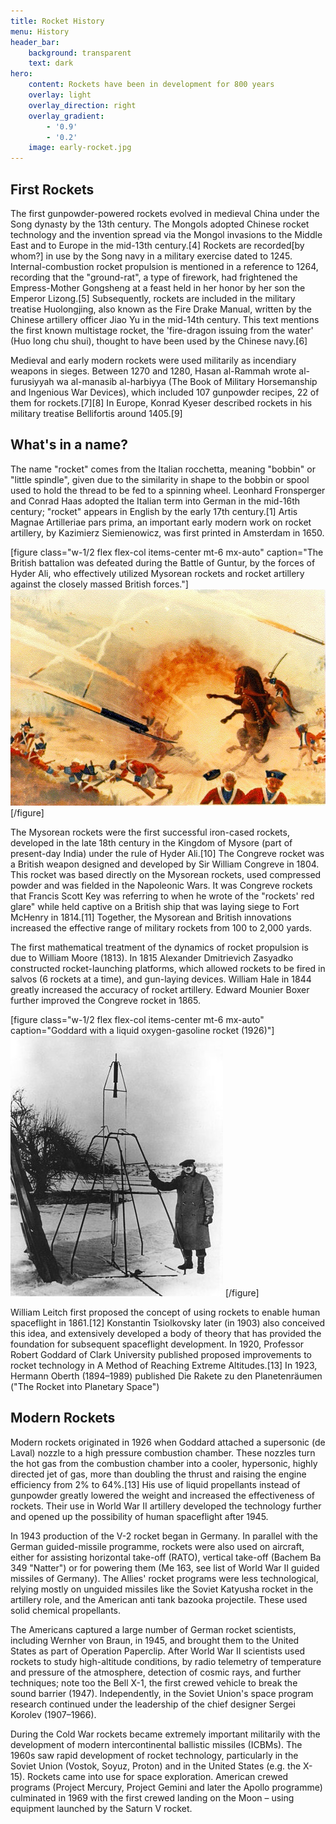 ```yaml
---
title: Rocket History
menu: History
header_bar:
    background: transparent
    text: dark
hero:
    content: Rockets have been in development for 800 years
    overlay: light
    overlay_direction: right
    overlay_gradient:
        - '0.9'
        - '0.2'
    image: early-rocket.jpg
---
```


## First Rockets

The first gunpowder-powered rockets evolved in medieval China under the Song dynasty by the 13th century. The Mongols adopted Chinese rocket technology and the invention spread via the Mongol invasions to the Middle East and to Europe in the mid-13th century.[4] Rockets are recorded[by whom?] in use by the Song navy in a military exercise dated to 1245. Internal-combustion rocket propulsion is mentioned in a reference to 1264, recording that the "ground-rat", a type of firework, had frightened the Empress-Mother Gongsheng at a feast held in her honor by her son the Emperor Lizong.[5] Subsequently, rockets are included in the military treatise Huolongjing, also known as the Fire Drake Manual, written by the Chinese artillery officer Jiao Yu in the mid-14th century. This text mentions the first known multistage rocket, the 'fire-dragon issuing from the water' (Huo long chu shui), thought to have been used by the Chinese navy.[6]

Medieval and early modern rockets were used militarily as incendiary weapons in sieges. Between 1270 and 1280, Hasan al-Rammah wrote al-furusiyyah wa al-manasib al-harbiyya (The Book of Military Horsemanship and Ingenious War Devices), which included 107 gunpowder recipes, 22 of them for rockets.[7][8] In Europe, Konrad Kyeser described rockets in his military treatise Bellifortis around 1405.[9]

## What's in a name?

The name "rocket" comes from the Italian rocchetta, meaning "bobbin" or "little spindle", given due to the similarity in shape to the bobbin or spool used to hold the thread to be fed to a spinning wheel. Leonhard Fronsperger and Conrad Haas adopted the Italian term into German in the mid-16th century; "rocket" appears in English by the early 17th century.[1] Artis Magnae Artilleriae pars prima, an important early modern work on rocket artillery, by Kazimierz Siemienowicz, was first printed in Amsterdam in 1650.

[figure class="w-1/2 flex flex-col items-center mt-6 mx-auto" caption="The British battalion was defeated during the Battle of Guntur, by the forces of Hyder Ali, who effectively utilized Mysorean rockets and rocket artillery against the closely massed British forces."]
![Rocket Warfare](warfare.jpg?classes=rounded-md)
[/figure]

The Mysorean rockets were the first successful iron-cased rockets, developed in the late 18th century in the Kingdom of Mysore (part of present-day India) under the rule of Hyder Ali.[10] The Congreve rocket was a British weapon designed and developed by Sir William Congreve in 1804. This rocket was based directly on the Mysorean rockets, used compressed powder and was fielded in the Napoleonic Wars. It was Congreve rockets that Francis Scott Key was referring to when he wrote of the "rockets' red glare" while held captive on a British ship that was laying siege to Fort McHenry in 1814.[11] Together, the Mysorean and British innovations increased the effective range of military rockets from 100 to 2,000 yards.

The first mathematical treatment of the dynamics of rocket propulsion is due to William Moore (1813). In 1815 Alexander Dmitrievich Zasyadko constructed rocket-launching platforms, which allowed rockets to be fired in salvos (6 rockets at a time), and gun-laying devices. William Hale in 1844 greatly increased the accuracy of rocket artillery. Edward Mounier Boxer further improved the Congreve rocket in 1865.

[figure class="w-1/2 flex flex-col items-center mt-6 mx-auto" caption="Goddard with a liquid oxygen-gasoline rocket (1926)"]
![Goddard Rocket 1926](goddard.jpg?classes=rounded-md)
[/figure]

William Leitch first proposed the concept of using rockets to enable human spaceflight in 1861.[12] Konstantin Tsiolkovsky later (in 1903) also conceived this idea, and extensively developed a body of theory that has provided the foundation for subsequent spaceflight development. In 1920, Professor Robert Goddard of Clark University published proposed improvements to rocket technology in A Method of Reaching Extreme Altitudes.[13] In 1923, Hermann Oberth (1894–1989) published Die Rakete zu den Planetenräumen ("The Rocket into Planetary Space")

## Modern Rockets

Modern rockets originated in 1926 when Goddard attached a supersonic (de Laval) nozzle to a high pressure combustion chamber. These nozzles turn the hot gas from the combustion chamber into a cooler, hypersonic, highly directed jet of gas, more than doubling the thrust and raising the engine efficiency from 2% to 64%.[13] His use of liquid propellants instead of gunpowder greatly lowered the weight and increased the effectiveness of rockets. Their use in World War II artillery developed the technology further and opened up the possibility of human spaceflight after 1945.

In 1943 production of the V-2 rocket began in Germany. In parallel with the German guided-missile programme, rockets were also used on aircraft, either for assisting horizontal take-off (RATO), vertical take-off (Bachem Ba 349 "Natter") or for powering them (Me 163, see list of World War II guided missiles of Germany). The Allies' rocket programs were less technological, relying mostly on unguided missiles like the Soviet Katyusha rocket in the artillery role, and the American anti tank bazooka projectile. These used solid chemical propellants.

The Americans captured a large number of German rocket scientists, including Wernher von Braun, in 1945, and brought them to the United States as part of Operation Paperclip. After World War II scientists used rockets to study high-altitude conditions, by radio telemetry of temperature and pressure of the atmosphere, detection of cosmic rays, and further techniques; note too the Bell X-1, the first crewed vehicle to break the sound barrier (1947). Independently, in the Soviet Union's space program research continued under the leadership of the chief designer Sergei Korolev (1907–1966).

During the Cold War rockets became extremely important militarily with the development of modern intercontinental ballistic missiles (ICBMs). The 1960s saw rapid development of rocket technology, particularly in the Soviet Union (Vostok, Soyuz, Proton) and in the United States (e.g. the X-15). Rockets came into use for space exploration. American crewed programs (Project Mercury, Project Gemini and later the Apollo programme) culminated in 1969 with the first crewed landing on the Moon – using equipment launched by the Saturn V rocket.
